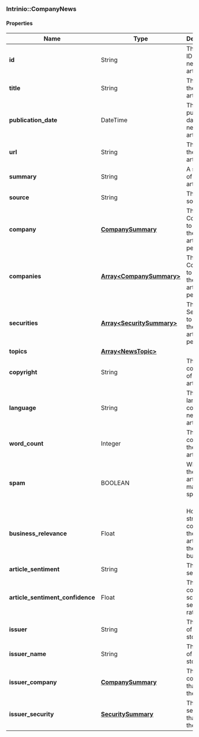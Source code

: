 

[//]: # (CLASS:Intrinio::CompanyNews)

[//]: # (KIND:object)

### Intrinio::CompanyNews

#### Properties

[//]: # (START_DEFINITION)

Name | Type | Description
------------ | ------------- | -------------
**id** | String | The Intrinio ID for the news article &nbsp;
**title** | String | The title of the news article &nbsp;
**publication_date** | DateTime | The publication date of the news article &nbsp;
**url** | String | The url of the news article &nbsp;
**summary** | String | A summary of the news article &nbsp;
**source** | String | The news source. &nbsp;
**company** | [**CompanySummary**](CompanySummary.md) | The Company to which the new article pertains. &nbsp;
**companies** | [**Array&lt;CompanySummary&gt;**](CompanySummary.md) | The Companies to which the new article pertains &nbsp;
**securities** | [**Array&lt;SecuritySummary&gt;**](SecuritySummary.md) | The Securities to which the new article pertains &nbsp;
**topics** | [**Array&lt;NewsTopic&gt;**](NewsTopic.md) |  &nbsp;
**copyright** | String | The copyright of the news article &nbsp;
**language** | String | The language code of the news article &nbsp;
**word_count** | Integer | The word count of the news article &nbsp;
**spam** | BOOLEAN | Whether the news article is marked as spam or not &nbsp;
**business_relevance** | Float | How strongly correlated the news article is to the business &nbsp;
**article_sentiment** | String | The news sentiment. &nbsp;
**article_sentiment_confidence** | Float | The confidence score of the sentiment rating &nbsp;
**issuer** | String | The issuer of the story. &nbsp;
**issuer_name** | String | The issuer of the story. &nbsp;
**issuer_company** | [**CompanySummary**](CompanySummary.md) | The company that issued the story. &nbsp;
**issuer_security** | [**SecuritySummary**](SecuritySummary.md) | The security that issued the story. &nbsp;

[//]: # (END_DEFINITION)


[//]: # (CONTAINED_CLASS:Intrinio::CompanySummary)


[//]: # (CONTAINED_CLASS:Intrinio::CompanySummary)


[//]: # (CONTAINED_CLASS:Intrinio::SecuritySummary)


[//]: # (CONTAINED_CLASS:Intrinio::NewsTopic)


[//]: # (CONTAINED_CLASS:Intrinio::CompanySummary)


[//]: # (CONTAINED_CLASS:Intrinio::SecuritySummary)




